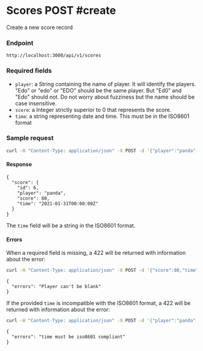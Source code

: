 # Scores POST #create

Create a new score record

### Endpoint

```
http://localhost:3000/api/v1/scores
```

### Required fields

- `player`: a String containing the name of player. It will identify the players.
"Edo" or "edo" or "EDO" should be the same player. But "Ed0" and "Edo" should not.
Do not worry about fuzziness but the name should be case insensitive.
- `score`: a Integer strictly superior to 0 that represents the score.
- `time`: a string representing date and time. This must be in the ISO8601 format

### Sample request

```bash
curl -H "Content-Type: application/json" -X POST -d '{"player":"panda","score":80,"time":"2021-01-31T00:00:00Z"}' http://localhost:3000/api/v1/scores
```

#### Response

```
{
  "score": {
    "id": 6,
    "player": "panda",
    "score": 80,
    "time": "2021-01-31T00:00:00Z"
  }
}
```

The `time` field will be a string in the ISO8601 format.


#### Errors

When a required field is missing, a 422 will be returned with information about the error:


```bash
curl -H "Content-Type: application/json" -X POST -d '{"score":80,"time":"2021-01-31T00:00:00Z"}' http://localhost:3000/api/v1/scores
```

```
{
  "errors": "Player can't be blank"
}
```

If the provided `time` is incompatible with the ISO8601 format, a 422 will be
returned with information about the error:


```bash
curl -H "Content-Type: application/json" -X POST -d '{"player":"panda","score":80,"time":"Mar 21 2021"}' http://localhost:3000/api/v1/scores
```

```
{
  "errors": "time must be iso8601 compliant"
}
```

